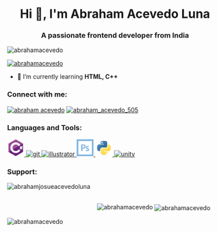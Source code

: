 <h1 align="center">Hi 👋, I'm Abraham Acevedo Luna</h1>
<h3 align="center">A passionate frontend developer from India</h3>

<p align="left"> <img src="https://komarev.com/ghpvc/?username=abrahamacevedo&label=Profile%20views&color=0e75b6&style=flat" alt="abrahamacevedo" /> </p>

<p align="left"> <a href="https://github.com/ryo-ma/github-profile-trophy"><img src="https://github-profile-trophy.vercel.app/?username=abrahamacevedo" alt="abrahamacevedo" /></a> </p>

- 🌱 I’m currently learning **HTML, C++**

<h3 align="left">Connect with me:</h3>
<p align="left">
<a href="https://fb.com/abraham acevedo" target="blank"><img align="center" src="https://raw.githubusercontent.com/rahuldkjain/github-profile-readme-generator/master/src/images/icons/Social/facebook.svg" alt="abraham acevedo" height="30" width="40" /></a>
<a href="https://instagram.com/abraham_acevedo_505" target="blank"><img align="center" src="https://raw.githubusercontent.com/rahuldkjain/github-profile-readme-generator/master/src/images/icons/Social/instagram.svg" alt="abraham_acevedo_505" height="30" width="40" /></a>
</p>

<h3 align="left">Languages and Tools:</h3>
<p align="left"> <a href="https://www.w3schools.com/cs/" target="_blank" rel="noreferrer"> <img src="https://raw.githubusercontent.com/devicons/devicon/master/icons/csharp/csharp-original.svg" alt="csharp" width="40" height="40"/> </a> <a href="https://git-scm.com/" target="_blank" rel="noreferrer"> <img src="https://www.vectorlogo.zone/logos/git-scm/git-scm-icon.svg" alt="git" width="40" height="40"/> </a> <a href="https://www.adobe.com/in/products/illustrator.html" target="_blank" rel="noreferrer"> <img src="https://www.vectorlogo.zone/logos/adobe_illustrator/adobe_illustrator-icon.svg" alt="illustrator" width="40" height="40"/> </a> <a href="https://www.photoshop.com/en" target="_blank" rel="noreferrer"> <img src="https://raw.githubusercontent.com/devicons/devicon/master/icons/photoshop/photoshop-line.svg" alt="photoshop" width="40" height="40"/> </a> <a href="https://www.python.org" target="_blank" rel="noreferrer"> <img src="https://raw.githubusercontent.com/devicons/devicon/master/icons/python/python-original.svg" alt="python" width="40" height="40"/> </a> <a href="https://unity.com/" target="_blank" rel="noreferrer"> <img src="https://www.vectorlogo.zone/logos/unity3d/unity3d-icon.svg" alt="unity" width="40" height="40"/> </a> </p>

<h3 align="left">Support:</h3>
<p><a href="https://ko-fi.com/abrahamjosueacevedoluna"> <img align="left" src="https://cdn.ko-fi.com/cdn/kofi3.png?v=3" height="50" width="210" alt="abrahamjosueacevedoluna" /></a></p><br><br>

<p><img align="left" src="https://github-readme-stats.vercel.app/api/top-langs?username=abrahamacevedo&show_icons=true&locale=en&layout=compact" alt="abrahamacevedo" /></p>

<p>&nbsp;<img align="center" src="https://github-readme-stats.vercel.app/api?username=abrahamacevedo&show_icons=true&locale=en" alt="abrahamacevedo" /></p>

<p><img align="center" src="https://github-readme-streak-stats.herokuapp.com/?user=abrahamacevedo&" alt="abrahamacevedo" /></p>



